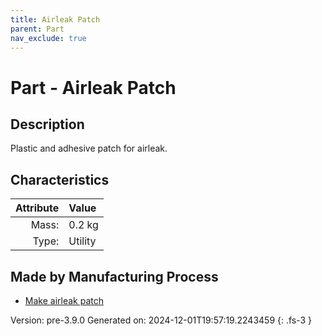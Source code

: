 ```yaml
---
title: Airleak Patch
parent: Part
nav_exclude: true
---
```

# Part - Airleak Patch

## Description
Plastic and adhesive patch for airleak.

## Characteristics

| Attribute      | Value |
|--------:|:------|
|Mass:|0.2 kg|
|Type:|Utility|

## Made by Manufacturing Process

- [Make airleak patch](../process/make-airleak-patch.html)



Version: pre-3.9.0 Generated on: 2024-12-01T19:57:19.2243459
{: .fs-3 }

